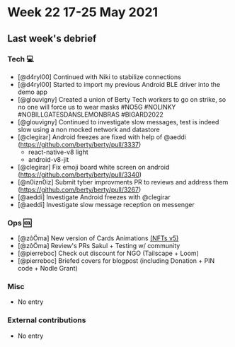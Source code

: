 # Week 22 17-25 May 2021

## Last week's debrief

### Tech :computer:

* [@d4ryl00] Continued with Niki to stabilize connections
* [@d4ryl00] Started to import my previous Android BLE driver into the demo app
* [@glouvigny] Created a union of Berty Tech workers to go on strike, so no one will force us to wear masks #NO5G #NOLINKY #NOBILLGATESDANSLEMONBRAS #BIGARD2022
* [@glouvigny] Continued to investigate slow messages, test is indeed slow using a non mocked network and datastore
* [@clegirar] Android freezes are fixed with help of @aeddi (https://github.com/berty/berty/pull/3337)
    * react-native-v8 light
    * android-v8-jit
* [@clegirar] Fix emoji board white screen on android (https://github.com/berty/berty/pull/3340)
* [@n0izn0iz] Submit tyber improvments PR to reviews and address them (https://github.com/berty/berty/pull/3267)
* [@aeddi] Investigate Android freezes with @clegirar
* [@aeddi] Investigate slow message reception on messenger

### Ops :cool:

* [@zôÖma] New version of Cards Animations [(NFTs v5)](https://samouraicoop.fromsmash.com/berty-v5-cards)
* [@zôÖma] Review's PRs Sakul + Testing w/ community
* [@pierreboc] Check out discount for NGO (Tailscape + Loom)
* [@pierreboc] Briefed covers for blogpost (including Donation + PIN code + Nodle Grant)

### Misc

* No entry


### External contributions

* No entry
